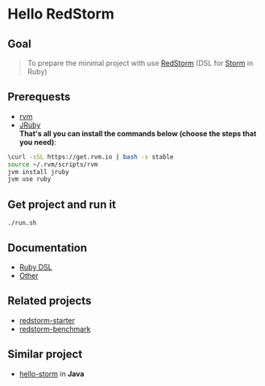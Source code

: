 Hello RedStorm
=========

## Goal
> To prepare the minimal project with use [RedStorm] (DSL for [Storm] in Ruby)

## Prerequests
* [rvm]
* [JRuby]  
**That's all you can install the commands below (choose the steps that you need)**:
```sh
\curl -sSL https://get.rvm.io | bash -s stable
source ~/.rvm/scripts/rvm
jvm install jruby
jvm use ruby
```
## Get project and run it
```
./run.sh
```

## Documentation
* [Ruby DSL]
* [Other]

## Related projects
* [redstorm-starter]
* [redstorm-benchmark]

## Similar project
* [hello-storm] in **Java**

[Storm]:http://storm.incubator.apache.org/
[rvm]:http://rvm.io/
[JRuby]:http://jruby.org/
[RedStorm]:https://github.com/colinsurprenant/redstorm
[Ruby DSL]:https://github.com/colinsurprenant/redstorm/wiki/Ruby-DSL
[Other]:https://github.com/colinsurprenant/redstorm/wiki
[redstorm-starter]:https://github.com/colinsurprenant/redstorm-starter/
[redstorm-benchmark]:https://github.com/colinsurprenant/redstorm-benchmark/
[hello-storm]:https://github.com/slon1024/hello-storm
